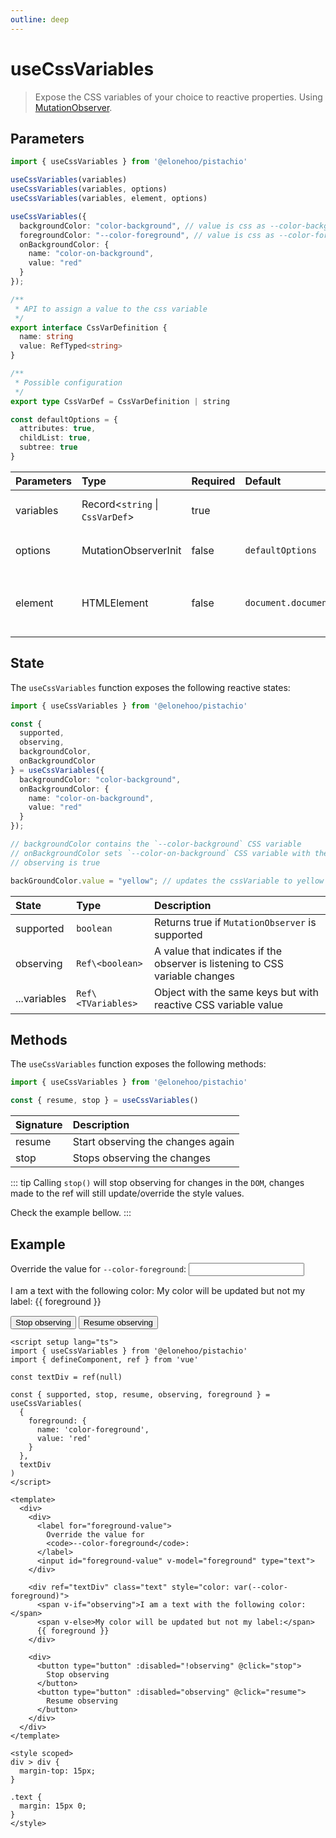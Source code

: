```yaml
---
outline: deep
---
```


<script setup lang="ts">
import { useCssVariables } from '@elonehoo/pistachio'
import { ref, defineComponent } from 'vue'

const textDiv = ref(null);

const { supported, stop, resume, observing, foreground } = useCssVariables(
  {
    foreground: {
      name: "color-foreground",
      value: "red"
    }
  },
  textDiv
);
</script>

# useCssVariables

> Expose the CSS variables of your choice to reactive properties. Using [MutationObserver](https://developer.mozilla.org/en-US/docs/Web/API/MutationObserver).

## Parameters

```typescript
import { useCssVariables } from '@elonehoo/pistachio'

useCssVariables(variables)
useCssVariables(variables, options)
useCssVariables(variables, element, options)

useCssVariables({
  backgroundColor: "color-background", // value is css as --color-background
  foregroundColor: "--color-foreground", // value is css as --color-foreground
  onBackgroundColor: {
    name: "color-on-background",
    value: "red"
  }
});

/**
 * API to assign a value to the css variable
 */
export interface CssVarDefinition {
  name: string
  value: RefTyped<string>
}

/**
 * Possible configuration
 */
export type CssVarDef = CssVarDefinition | string

const defaultOptions = {
  attributes: true,
  childList: true,
  subtree: true
}
```

| Parameters | Type | Required | Default | Description |
| :--------- | :--- | :------- | :------ | :---------- |
| variables | Record\<`string` \| `CssVarDef`> | true	|	| dictionary with the cssVariable name you wish to track/change |
| options | MutationObserverInit | false | `defaultOptions` | Options passed to `MutationObserver.observe` [MutationObserverInit](https://developer.mozilla.org/en-US/docs/Web/API/MutationObserverInit) |
| element | HTMLElement | false | `document.documentElement` | element to keep track of CssVariables, it will default to document.documentElement if is in a client browser |

## State

The `useCssVariables` function exposes the following reactive states:

```typescript
import { useCssVariables } from '@elonehoo/pistachio'

const {
  supported,
  observing,
  backgroundColor,
  onBackgroundColor
} = useCssVariables({
  backgroundColor: "color-background",
  onBackgroundColor: {
    name: "color-on-background",
    value: "red"
  }
});

// backgroundColor contains the `--color-background` CSS variable
// onBackgroundColor sets `--color-on-background` CSS variable with the value 'red'
// observing is true

backGroundColor.value = "yellow"; // updates the cssVariable to yellow
```

| State | Type | Description |
| :---- | :--- | :---------- |
| supported | `boolean` | Returns true if `MutationObserver` is supported |
| observing | `Ref\<boolean>` | A value that indicates if the observer is listening to CSS variable changes |
| ...variables | `Ref\<TVariables>` | Object with the same keys but with reactive CSS variable value |

## Methods

The `useCssVariables` function exposes the following methods:

```typescript
import { useCssVariables } from '@elonehoo/pistachio'

const { resume, stop } = useCssVariables()
```

| Signature | Description |
| :-------- | :---------- |
| resume | Start observing the changes again |
| stop | Stops observing the changes |

::: tip
Calling `stop()` will stop observing for changes in the `DOM`, changes made to the ref will still update/override the style values.

Check the example bellow.
:::

## Example

<div>
  <div>
    <label for="foreground-value">
      Override the value for
      <code>--color-foreground</code>:
    </label>
    <input type="text" id="foreground-value" v-model="foreground" />
  </div>
  <div ref="textDiv" class="text" style="color: var(--color-foreground)">
    <span v-if="observing">I am a text with the following color:</span>
    <span v-else>My color will be updated but not my label:</span>
    {{ foreground }}
  </div>
  <div>
    <button type="button" @click="stop" :disabled="!observing">
      Stop observing
    </button>
    <button type="button" @click="resume" :disabled="observing">
      Resume observing
    </button>
  </div>
</div>

<style scoped>
div > div {
  margin-top: 15px;
}

.text {
  margin: 15px 0;
}
</style>

```vue
<script setup lang="ts">
import { useCssVariables } from '@elonehoo/pistachio'
import { defineComponent, ref } from 'vue'

const textDiv = ref(null)

const { supported, stop, resume, observing, foreground } = useCssVariables(
  {
    foreground: {
      name: 'color-foreground',
      value: 'red'
    }
  },
  textDiv
)
</script>

<template>
  <div>
    <div>
      <label for="foreground-value">
        Override the value for
        <code>--color-foreground</code>:
      </label>
      <input id="foreground-value" v-model="foreground" type="text">
    </div>

    <div ref="textDiv" class="text" style="color: var(--color-foreground)">
      <span v-if="observing">I am a text with the following color:</span>
      <span v-else>My color will be updated but not my label:</span>
      {{ foreground }}
    </div>

    <div>
      <button type="button" :disabled="!observing" @click="stop">
        Stop observing
      </button>
      <button type="button" :disabled="observing" @click="resume">
        Resume observing
      </button>
    </div>
  </div>
</template>

<style scoped>
div > div {
  margin-top: 15px;
}

.text {
  margin: 15px 0;
}
</style>
```
